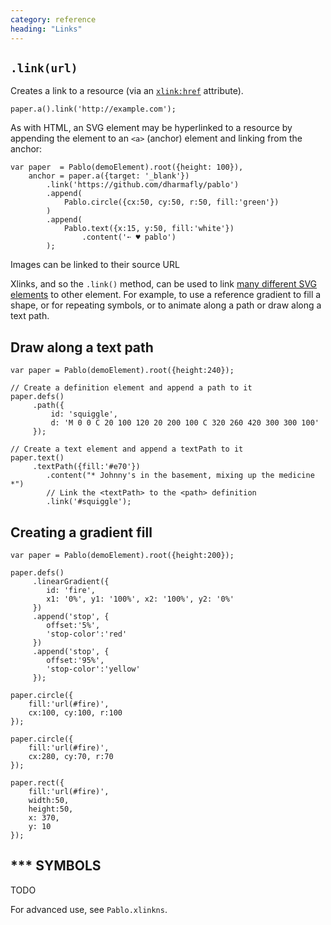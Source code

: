 ```yaml
---
category: reference
heading: "Links"
---
```


`.link(url)`
------------

Creates a link to a resource (via an [`xlink:href`][xlink-href] attribute).

    paper.a().link('http://example.com');

As with HTML, an SVG element may be hyperlinked to a resource by appending the element to an `<a>` (anchor) element and linking from the anchor:

    var paper  = Pablo(demoElement).root({height: 100}),
        anchor = paper.a({target: '_blank'})
            .link('https://github.com/dharmafly/pablo')
            .append(
                Pablo.circle({cx:50, cy:50, r:50, fill:'green'})
            )
            .append(
                Pablo.text({x:15, y:50, fill:'white'})
                    .content('➵ ♥ pablo')
            );

Images can be linked to their source URL

Xlinks, and so the `.link()` method, can be used to link [many different SVG elements][xlink-elements] to other element. For example, to use a reference gradient to fill a shape, or for repeating symbols, or to animate along a path or draw along a text path.


Draw along a text path
----------------------

    var paper = Pablo(demoElement).root({height:240});
    
    // Create a definition element and append a path to it
    paper.defs()
         .path({
             id: 'squiggle',
             d: 'M 0 0 C 20 100 120 20 200 100 C 320 260 420 300 300 100'
         });
         
    // Create a text element and append a textPath to it
    paper.text()
         .textPath({fill:'#e70'})
            .content("* Johnny's in the basement, mixing up the medicine *")
            // Link the <textPath> to the <path> definition
            .link('#squiggle');


Creating a gradient fill
------------------------

    var paper = Pablo(demoElement).root({height:200});

    paper.defs()
         .linearGradient({
            id: 'fire',
            x1: '0%', y1: '100%', x2: '100%', y2: '0%'
         })
         .append('stop', {
            offset:'5%',
            'stop-color':'red'
         })
         .append('stop', {
            offset:'95%',
            'stop-color':'yellow'
         });

    paper.circle({
        fill:'url(#fire)',
        cx:100, cy:100, r:100
    });

    paper.circle({
        fill:'url(#fire)',
        cx:280, cy:70, r:70
    });

    paper.rect({
        fill:'url(#fire)',
        width:50,
        height:50,
        x: 370,
        y: 10
    });


*** SYMBOLS
-----------

TODO


For advanced use, see `Pablo.xlinkns`.

[iri]: https://developer.mozilla.org/en-US/docs/SVG/Content_type#IRI
[xlink]: https://developer.mozilla.org/en-US/docs/SVG/Attribute#XLink_attributes
[xlink-href]: https://developer.mozilla.org/en-US/docs/SVG/Attribute/xlink:href
[xlink-elements]: https://developer.mozilla.org/en-US/docs/SVG/Attribute/xlink:href#Elements